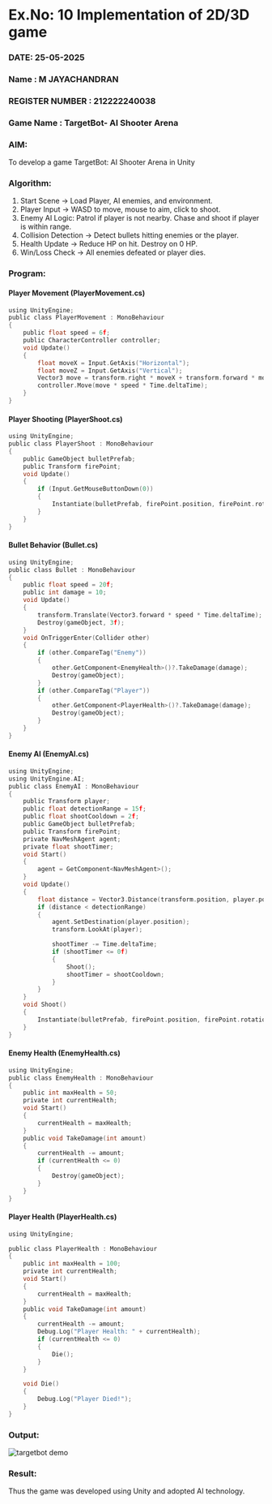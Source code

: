 # Ex.No: 10  Implementation of 2D/3D game 
### DATE: 25-05-2025
### Name : M JAYACHANDRAN
### REGISTER NUMBER : 212222240038
### Game Name : TargetBot- AI Shooter Arena
### AIM: 
To develop a game TargetBot: AI Shooter Arena in Unity 
### Algorithm:
1. Start Scene → Load Player, AI enemies, and environment.
2. Player Input → WASD to move, mouse to aim, click to shoot.
3. Enemy AI Logic:
      Patrol if player is not nearby.
      Chase and shoot if player is within range.
4. Collision Detection → Detect bullets hitting enemies or the player.
5. Health Update → Reduce HP on hit. Destroy on 0 HP.
6. Win/Loss Check → All enemies defeated or player dies. 
### Program:

#### Player Movement (PlayerMovement.cs)
```c
using UnityEngine;
public class PlayerMovement : MonoBehaviour
{
    public float speed = 6f;
    public CharacterController controller;
    void Update()
    {
        float moveX = Input.GetAxis("Horizontal");
        float moveZ = Input.GetAxis("Vertical");
        Vector3 move = transform.right * moveX + transform.forward * moveZ;
        controller.Move(move * speed * Time.deltaTime);
    }
}
```
#### Player Shooting (PlayerShoot.cs)
```c
using UnityEngine;
public class PlayerShoot : MonoBehaviour
{
    public GameObject bulletPrefab;
    public Transform firePoint;
    void Update()
    {
        if (Input.GetMouseButtonDown(0))
        {
            Instantiate(bulletPrefab, firePoint.position, firePoint.rotation);
        }
    }
}
```
#### Bullet Behavior (Bullet.cs)
```c
using UnityEngine;
public class Bullet : MonoBehaviour
{
    public float speed = 20f;
    public int damage = 10;
    void Update()
    {
        transform.Translate(Vector3.forward * speed * Time.deltaTime);
        Destroy(gameObject, 3f); 
    }
    void OnTriggerEnter(Collider other)
    {
        if (other.CompareTag("Enemy"))
        {
            other.GetComponent<EnemyHealth>()?.TakeDamage(damage);
            Destroy(gameObject);
        }
        if (other.CompareTag("Player"))
        {
            other.GetComponent<PlayerHealth>()?.TakeDamage(damage);
            Destroy(gameObject);
        }
    }
}
```
#### Enemy AI (EnemyAI.cs)
```c
using UnityEngine;
using UnityEngine.AI;
public class EnemyAI : MonoBehaviour
{
    public Transform player;
    public float detectionRange = 15f;
    public float shootCooldown = 2f;
    public GameObject bulletPrefab;
    public Transform firePoint;
    private NavMeshAgent agent;
    private float shootTimer;
    void Start()
    {
        agent = GetComponent<NavMeshAgent>();
    }
    void Update()
    {
        float distance = Vector3.Distance(transform.position, player.position);
        if (distance < detectionRange)
        {
            agent.SetDestination(player.position);
            transform.LookAt(player);

            shootTimer -= Time.deltaTime;
            if (shootTimer <= 0f)
            {
                Shoot();
                shootTimer = shootCooldown;
            }
        }
    }
    void Shoot()
    {
        Instantiate(bulletPrefab, firePoint.position, firePoint.rotation);
    }
}
```
#### Enemy Health (EnemyHealth.cs)
```c
using UnityEngine;
public class EnemyHealth : MonoBehaviour
{
    public int maxHealth = 50;
    private int currentHealth;
    void Start()
    {
        currentHealth = maxHealth;
    }
    public void TakeDamage(int amount)
    {
        currentHealth -= amount;
        if (currentHealth <= 0)
        {
            Destroy(gameObject);
        }
    }
}
```
#### Player Health (PlayerHealth.cs)
```c
using UnityEngine;

public class PlayerHealth : MonoBehaviour
{
    public int maxHealth = 100;
    private int currentHealth;
    void Start()
    {
        currentHealth = maxHealth;
    }
    public void TakeDamage(int amount)
    {
        currentHealth -= amount;
        Debug.Log("Player Health: " + currentHealth);
        if (currentHealth <= 0)
        {
            Die();
        }
    }

    void Die()
    {
        Debug.Log("Player Died!");
    }
}
```
### Output:
![targetbot demo](https://github.com/user-attachments/assets/c19da4ff-cd6a-441a-b981-79a0ae18fd37)

### Result:
Thus the game was developed using Unity and adopted AI technology.
